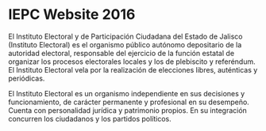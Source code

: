 IEPC Website 2016   
=================

El Instituto Electoral y de Participación Ciudadana del Estado de Jalisco (Instituto Electoral) es el organismo público autónomo depositario de la autoridad electoral, responsable del ejercicio de la función estatal de organizar los procesos electorales locales y los de plebiscito y referéndum. El Instituto Electoral vela por la realización de elecciones libres, auténticas y periódicas.

El Instituto Electoral es un organismo independiente en sus decisiones y funcionamiento, de carácter permanente y profesional en su desempeño. Cuenta con personalidad jurídica y patrimonio propios. En su integración concurren los ciudadanos y los partidos políticos. 
